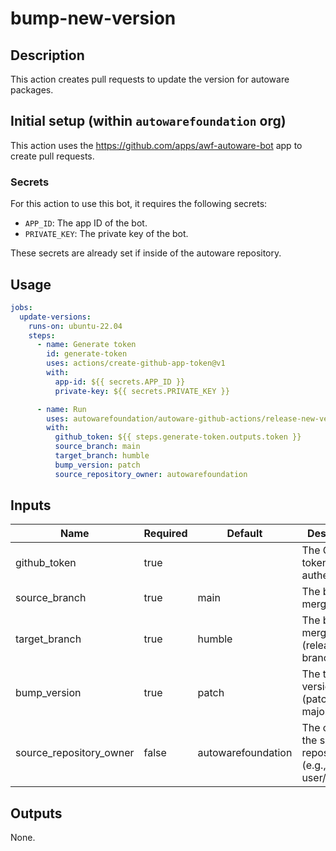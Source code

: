 # bump-new-version

## Description

This action creates pull requests to update the version for autoware packages.

## Initial setup (within `autowarefoundation` org)

This action uses the <https://github.com/apps/awf-autoware-bot> app to create pull requests.

### Secrets

For this action to use this bot, it requires the following secrets:

- `APP_ID`: The app ID of the bot.
- `PRIVATE_KEY`: The private key of the bot.

These secrets are already set if inside of the autoware repository.

## Usage

```yaml
jobs:
  update-versions:
    runs-on: ubuntu-22.04
    steps:
      - name: Generate token
        id: generate-token
        uses: actions/create-github-app-token@v1
        with:
          app-id: ${{ secrets.APP_ID }}
          private-key: ${{ secrets.PRIVATE_KEY }}

      - name: Run
        uses: autowarefoundation/autoware-github-actions/release-new-version@v1
        with:
          github_token: ${{ steps.generate-token.outputs.token }}
          source_branch: main
          target_branch: humble
          bump_version: patch
          source_repository_owner: autowarefoundation
```

## Inputs

| Name                    | Required | Default            | Description                                              |
| ----------------------- | -------- | ------------------ | -------------------------------------------------------- |
| github_token            | true     |                    | The GitHub token for authentication                      |
| source_branch           | true     | main               | The branch to merge from                                 |
| target_branch           | true     | humble             | The branch to merge into (release branch)                |
| bump_version            | true     | patch              | The type of version bump (patch, minor, major)           |
| source_repository_owner | false    | autowarefoundation | The owner of the source repository (e.g., fork user/org) |

## Outputs

None.
